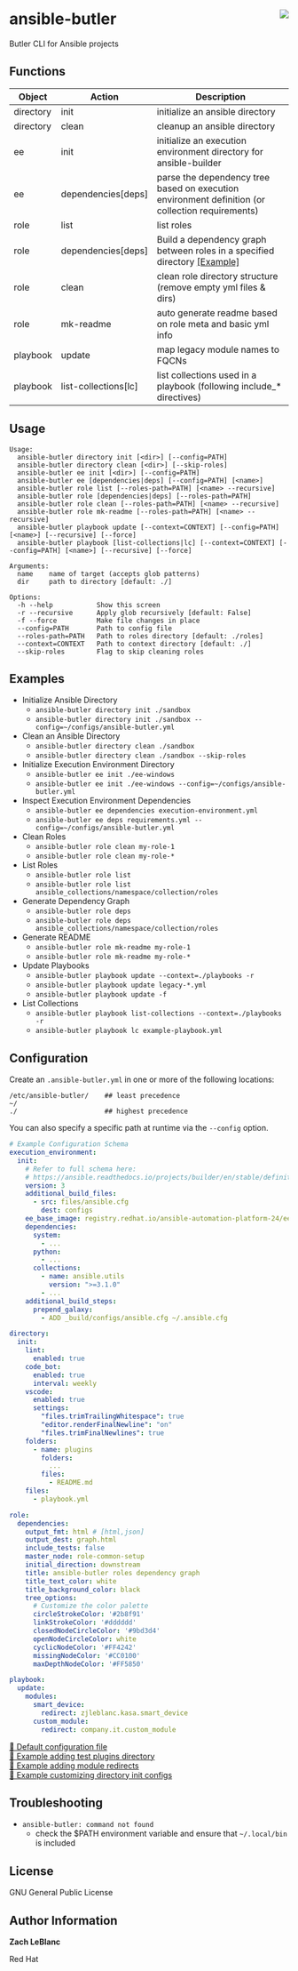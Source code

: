 ansible-butler 
<a href="https://pypi.org/project/ansible-butler"><img align="right" src="https://img.shields.io/pypi/v/ansible-butler.svg"/></a>
=========

Butler CLI for Ansible projects

Functions
------------

| Object | Action | Description |
| ------ | ------ | ----------- |
| directory | init | initialize an ansible directory |
| directory | clean | cleanup an ansible directory |
| ee | init | initialize an execution environment directory for ansible-builder |
| ee | dependencies\[deps\] | parse the dependency tree based on execution environment definition (or collection requirements) |
| role | list | list roles |
| role | dependencies\[deps\] | Build a dependency graph between roles in a specified directory [[Example]](https://reports.autodotes.com/butler/graph.html) |
| role | clean | clean role directory structure (remove empty yml files & dirs) |
| role | mk-readme | auto generate readme based on role meta and basic yml info |
| playbook | update | map legacy module names to FQCNs |
| playbook | list-collections\[lc\] | list collections used in a playbook (following include_* directives) |

Usage
--------------

```
Usage:
  ansible-butler directory init [<dir>] [--config=PATH]
  ansible-butler directory clean [<dir>] [--skip-roles]
  ansible-butler ee init [<dir>] [--config=PATH]
  ansible-butler ee [dependencies|deps] [--config=PATH] [<name>]
  ansible-butler role list [--roles-path=PATH] [<name> --recursive]
  ansible-butler role [dependencies|deps] [--roles-path=PATH]
  ansible-butler role clean [--roles-path=PATH] [<name> --recursive]
  ansible-butler role mk-readme [--roles-path=PATH] [<name> --recursive]
  ansible-butler playbook update [--context=CONTEXT] [--config=PATH] [<name>] [--recursive] [--force]
  ansible-butler playbook [list-collections|lc] [--context=CONTEXT] [--config=PATH] [<name>] [--recursive] [--force]

Arguments:
  name    name of target (accepts glob patterns)
  dir     path to directory [default: ./]

Options:
  -h --help           Show this screen
  -r --recursive      Apply glob recursively [default: False]
  -f --force          Make file changes in place
  --config=PATH       Path to config file
  --roles-path=PATH   Path to roles directory [default: ./roles]
  --context=CONTEXT   Path to context directory [default: ./]
  --skip-roles        Flag to skip cleaning roles
```

Examples
----------------

- Initialize Ansible Directory
  - `ansible-butler directory init ./sandbox`
  - `ansible-butler directory init ./sandbox --config=~/configs/ansible-butler.yml`
- Clean an Ansible Directory
  - `ansible-butler directory clean ./sandbox`
  - `ansible-butler directory clean ./sandbox --skip-roles`
- Initialize Execution Environment Directory
  - `ansible-butler ee init ./ee-windows`
  - `ansible-butler ee init ./ee-windows --config=~/configs/ansible-butler.yml`
- Inspect Execution Environment Dependencies
  - `ansible-butler ee dependencies execution-environment.yml`
  - `ansible-butler ee deps requirements.yml --config=~/configs/ansible-butler.yml`
- Clean Roles 
  - `ansible-butler role clean my-role-1`
  - `ansible-butler role clean my-role-*`
- List Roles 
  - `ansible-butler role list`
  - `ansible-butler role list ansible_collections/namespace/collection/roles`
- Generate Dependency Graph 
  - `ansible-butler role deps`
  - `ansible-butler role deps ansible_collections/namespace/collection/roles`
- Generate README
  - `ansible-butler role mk-readme my-role-1`
  - `ansible-butler role mk-readme my-role-*`
- Update Playbooks
  - `ansible-butler playbook update --context=./playbooks -r`
  - `ansible-butler playbook update legacy-*.yml`
  - `ansible-butler playbook update -f`
- List Collections
  - `ansible-butler playbook list-collections --context=./playbooks -r`
  - `ansible-butler playbook lc example-playbook.yml`

Configuration
-------------

Create an `.ansible-butler.yml` in one or more of the following locations:
```
/etc/ansible-butler/    ## least precedence
~/
./                      ## highest precedence
```

You can also specify a specific path at runtime via the `--config` option.

```yaml
# Example Configuration Schema
execution_environment:
  init:
    # Refer to full schema here:
    # https://ansible.readthedocs.io/projects/builder/en/stable/definition/#overview
    version: 3
    additional_build_files:
      - src: files/ansible.cfg
        dest: configs
    ee_base_image: registry.redhat.io/ansible-automation-platform-24/ee-minimal-rhel9:latest
    dependencies:
      system:
        - ...
      python:
        - ...
      collections:
        - name: ansible.utils
          version: ">=3.1.0"
        - ...
    additional_build_steps:
      prepend_galaxy:
        - ADD _build/configs/ansible.cfg ~/.ansible.cfg

directory:
  init:
    lint: 
      enabled: true
    code_bot:
      enabled: true
      interval: weekly
    vscode:
      enabled: true
      settings:
        "files.trimTrailingWhitespace": true
        "editor.renderFinalNewline": "on"
        "files.trimFinalNewlines": true
    folders:
      - name: plugins
        folders:
          ...
        files:
          - README.md
    files:
      - playbook.yml

role:
  dependencies:
    output_fmt: html # [html,json]
    output_dest: graph.html
    include_tests: false
    master_node: role-common-setup
    initial_direction: downstream
    title: ansible-butler roles dependency graph
    title_text_color: white
    title_background_color: black
    tree_options:
      # Customize the color palette
      circleStrokeColor: '#2b8f91'
      linkStrokeColor: '#dddddd'
      closedNodeCircleColor: '#9bd3d4'
      openNodeCircleColor: white
      cyclicNodeColor: '#FF4242'
      missingNodeColor: '#CC0100'
      maxDepthNodeColor: '#FF5850'

playbook:
  update:
    modules:
      smart_device:
        redirect: zjleblanc.kasa.smart_device
      custom_module:
        redirect: company.it.custom_module
```

[🔗 Default configuration file](./ansiblebutler/common/.ansible-butler.yml)
<br>
[🔗 Example adding test plugins directory](./docs/config/.ansible-butler.test-plugins.yml)
<br>
[🔗 Example adding module redirects](./docs/config/.ansible-butler.module-redirects.yml)
<br>
[🔗 Example customizing directory init configs](./docs/config/.ansible-butler.custom-configs.yml)

Troubleshooting
----------------

- `ansible-butler: command not found`
  - check the $PATH environment variable and ensure that `~/.local/bin` is included

License
-------

GNU General Public License

Author Information
-------
**Zach LeBlanc**

Red Hat